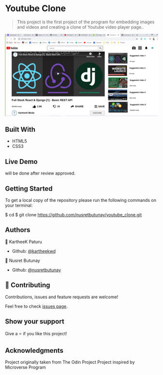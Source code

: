 # Youtube Clone

> This project is the first project of the program for embedding images and videos and creating a clone of Youtube video player page..

![screenshot](/img/screenshot.png)

## Built With

- HTML5
- CSS3

## Live Demo

will be done after review approved.

## Getting Started

To get a local copy of the repository please run the following commands on your terminal:

$ cd <folder>
$ git clone https://github.com/nusretbutunay/youtube_clone.git

## Authors

👤 KartheeK Paturu

- Github: [@kartheekwd](https://github.com/kartheekwd)

👤 Nusret Butunay

- Github: [@nusretbutunay](https://github.com/nusretbutunay)

## 🤝 Contributing

Contributions, issues and feature requests are welcome!

Feel free to check [issues page](issues/).

## Show your support

Give a ⭐️ if you like this project!

## Acknowledgments

Project originally taken from The Odin Project
Project inspired by Microverse Program
